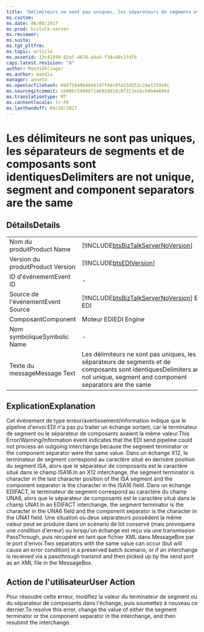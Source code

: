 ```yaml
---
title: "Délimiteurs ne sont pas uniques, les séparateurs de segments et de composants sont les mêmes | Documents Microsoft"
ms.custom: 
ms.date: 06/08/2017
ms.prod: biztalk-server
ms.reviewer: 
ms.suite: 
ms.tgt_pltfrm: 
ms.topic: article
ms.assetid: 13c41899-02af-4678-a4ad-f3dc48c1fdfb
caps.latest.revision: "8"
author: MandiOhlinger
ms.author: mandia
manager: anneta
ms.openlocfilehash: 69475949b404474ff4dc9fe53d553c24e125939c
ms.sourcegitcommit: cb908c540d8f1a692d01dc8f313e16cb4b4e696d
ms.translationtype: MT
ms.contentlocale: fr-FR
ms.lasthandoff: 09/20/2017
---
```

# <a name="delimiters-are-not-unique-segment-and-component-separators-are-the-same"></a><span data-ttu-id="7d5f7-102">Les délimiteurs ne sont pas uniques, les séparateurs de segments et de composants sont identiques</span><span class="sxs-lookup"><span data-stu-id="7d5f7-102">Delimiters are not unique, segment and component separators are the same</span></span>
## <a name="details"></a><span data-ttu-id="7d5f7-103">Détails</span><span class="sxs-lookup"><span data-stu-id="7d5f7-103">Details</span></span>  
  
|||  
|-|-|  
|<span data-ttu-id="7d5f7-104">Nom du produit</span><span class="sxs-lookup"><span data-stu-id="7d5f7-104">Product Name</span></span>|[!INCLUDE[btsBizTalkServerNoVersion](../includes/btsbiztalkservernoversion-md.md)]|  
|<span data-ttu-id="7d5f7-105">Version du produit</span><span class="sxs-lookup"><span data-stu-id="7d5f7-105">Product Version</span></span>|[!INCLUDE[btsEDIVersion](../includes/btsediversion-md.md)]|  
|<span data-ttu-id="7d5f7-106">ID d'événement</span><span class="sxs-lookup"><span data-stu-id="7d5f7-106">Event ID</span></span>|-|  
|<span data-ttu-id="7d5f7-107">Source de l'événement</span><span class="sxs-lookup"><span data-stu-id="7d5f7-107">Event Source</span></span>|[!INCLUDE[btsBizTalkServerNoVersion](../includes/btsbiztalkservernoversion-md.md)]<span data-ttu-id="7d5f7-108"> EDI</span><span class="sxs-lookup"><span data-stu-id="7d5f7-108"> EDI</span></span>|  
|<span data-ttu-id="7d5f7-109">Composant</span><span class="sxs-lookup"><span data-stu-id="7d5f7-109">Component</span></span>|<span data-ttu-id="7d5f7-110">Moteur EDI</span><span class="sxs-lookup"><span data-stu-id="7d5f7-110">EDI Engine</span></span>|  
|<span data-ttu-id="7d5f7-111">Nom symbolique</span><span class="sxs-lookup"><span data-stu-id="7d5f7-111">Symbolic Name</span></span>|-|  
|<span data-ttu-id="7d5f7-112">Texte du message</span><span class="sxs-lookup"><span data-stu-id="7d5f7-112">Message Text</span></span>|<span data-ttu-id="7d5f7-113">Les délimiteurs ne sont pas uniques, les séparateurs de segments et de composants sont identiques</span><span class="sxs-lookup"><span data-stu-id="7d5f7-113">Delimiters are not unique, segment and component separators are the same</span></span>|  
  
## <a name="explanation"></a><span data-ttu-id="7d5f7-114">Explication</span><span class="sxs-lookup"><span data-stu-id="7d5f7-114">Explanation</span></span>  
 <span data-ttu-id="7d5f7-115">Cet événement de type erreur/avertissement/information indique que le pipeline d'envoi EDI n'a pas pu traiter un échange sortant, car le terminateur de segment ou le séparateur de composants avaient la même valeur.</span><span class="sxs-lookup"><span data-stu-id="7d5f7-115">This Error/Warning/Information event indicates that the EDI send pipeline could not process an outgoing interchange because the segment terminator or the component separator were the same value.</span></span> <span data-ttu-id="7d5f7-116">Dans un échange X12, le terminateur de segment correspond au caractère situé en dernière position du segment ISA, alors que le séparateur de composants est le caractère situé dans le champ ISA16.</span><span class="sxs-lookup"><span data-stu-id="7d5f7-116">In an X12 interchange, the segment terminator is character in the last character position of the ISA segment and the component separator is the character in the ISA16 field.</span></span> <span data-ttu-id="7d5f7-117">Dans un échange EDIFACT, le terminateur de segment correspond au caractère du champ UNA6, alors que le séparateur de composants est le caractère situé dans le champ UNA1.</span><span class="sxs-lookup"><span data-stu-id="7d5f7-117">In an EDIFACT interchange, the segment terminator is the character in the UNA6 field and the component separator is the character in the UNA1 field.</span></span> <span data-ttu-id="7d5f7-118">Une situation où deux séparateurs possèdent la même valeur peut se produire dans un scénario de lot conservé (mais provoquera une condition d'erreur) ou lorsqu'un échange est reçu via une transmission PassThrough, puis récupéré en tant que fichier XML dans MessageBox par le port d'envoi.</span><span class="sxs-lookup"><span data-stu-id="7d5f7-118">Two separators with the same value can occur (but will cause an error condition) in a preserved batch scenario, or if an interchange is received via a passthrough transmit and then picked up by the send port as an XML file in the MessageBox.</span></span>  
  
## <a name="user-action"></a><span data-ttu-id="7d5f7-119">Action de l'utilisateur</span><span class="sxs-lookup"><span data-stu-id="7d5f7-119">User Action</span></span>  
 <span data-ttu-id="7d5f7-120">Pour résoudre cette erreur, modifiez la valeur du terminateur de segment ou du séparateur de composants dans l'échange, puis soumettez à nouveau ce dernier.</span><span class="sxs-lookup"><span data-stu-id="7d5f7-120">To resolve this error, change the value of either the segment terminator or the component separator in the interchange, and then resubmit the interchange.</span></span>